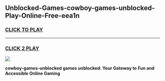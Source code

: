 
## Unblocked-Games-cowboy-games-unblocked-Play-Online-Free-eea1n
<h3>
<a href="https://premium76.site?title=cowboy-games-unblocked&ref=26A">CLICK TO PLAY</a></h3>
<hr>

<h3>
<a href="https://premium76.site?title=cowboy-games-unblocked&ref=26A">CLICK 2 PLAY</a>
  
</h3>

<a href="https://premium76.site?title=cowboy-games-unblocked&ref=26A"><img src="https://clearcache.store/games.png"></a>


**cowboy-games-unblocked games unblocked: Your Gateway to Fun and Accessible Online Gaming**
